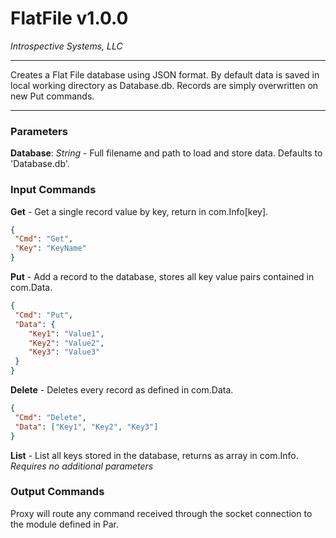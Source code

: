 # FlatFile v1.0.0

_Introspective Systems, LLC_

---

Creates a Flat File database using JSON format. By default data is saved in local working directory as Database.db.
Records are simply overwritten on new Put commands.


---

### Parameters

**Database**: _String_ - Full filename and path to load and store data. Defaults to 'Database.db'.

### Input Commands

**Get** -  Get a single record value by key, return in com.Info[key].
```json
{
 "Cmd": "Get", 
 "Key": "KeyName"
}
```

**Put** - Add a record to the database, stores all key value pairs contained in com.Data.
```json
{
 "Cmd": "Put", 
 "Data": {
	"Key1": "Value1",
	"Key2": "Value2",
	"Key3": "Value3"
 }
}
```

**Delete** - Deletes every record as defined in com.Data.
```json
{
 "Cmd": "Delete", 
 "Data": ["Key1", "Key2", "Key3"]
}
```

**List** - List all keys stored in the database, returns as array in com.Info. *Requires no additional parameters*



### Output Commands

Proxy will route any command received through the socket connection to the module defined in Par.